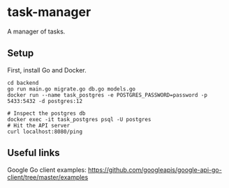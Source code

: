 # task-manager
A manager of tasks.

## Setup

First, install Go and Docker.

```
cd backend
go run main.go migrate.go db.go models.go
docker run --name task_postgres -e POSTGRES_PASSWORD=password -p 5433:5432 -d postgres:12

# Inspect the postgres db
docker exec -it task_postgres psql -U postgres
# Hit the API server
curl localhost:8080/ping
```

## Useful links

Google Go client examples: https://github.com/googleapis/google-api-go-client/tree/master/examples
